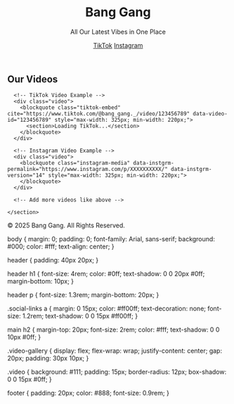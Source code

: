 <!DOCTYPE html>
<html lang="en">
<head>
  <meta charset="UTF-8">
  <title>Bang Gang - Official Videos</title>
  <link rel="stylesheet" href="styles.css">
</head>
<body>
  <header>
    <h1>Bang Gang</h1>
    <p>All Our Latest Vibes in One Place</p>
    <div class="social-links">
      <a href="https://www.tiktok.com/@bang_gang._" target="_blank">TikTok</a>
      <a href="https://www.instagram.com/bang_gang_og/" target="_blank">Instagram</a>
    </div>
  </header>

  <main>
    <h2>Our Videos</h2>
    <section class="video-gallery">

      <!-- TikTok Video Example -->
      <div class="video">
        <blockquote class="tiktok-embed" cite="https://www.tiktok.com/@bang_gang._/video/123456789" data-video-id="123456789" style="max-width: 325px; min-width: 220px;">
          <section>Loading TikTok...</section>
        </blockquote>
      </div>

      <!-- Instagram Video Example -->
      <div class="video">
        <blockquote class="instagram-media" data-instgrm-permalink="https://www.instagram.com/p/XXXXXXXXXX/" data-instgrm-version="14" style="max-width: 325px; min-width: 220px;">
        </blockquote>
      </div>

      <!-- Add more videos like above -->

    </section>
  </main>

  <footer>
    <p>© 2025 Bang Gang. All Rights Reserved.</p>
  </footer>

  <!-- TikTok Embed Script -->
  <script async src="https://www.tiktok.com/embed.js"></script>
  <!-- Instagram Embed Script -->
  <script async src="//www.instagram.com/embed.js"></script>
</body>
</html>
body {
  margin: 0;
  padding: 0;
  font-family: Arial, sans-serif;
  background: #000;
  color: #fff;
  text-align: center;
}

header {
  padding: 40px 20px;
}

header h1 {
  font-size: 4rem;
  color: #0ff;
  text-shadow: 0 0 20px #0ff;
  margin-bottom: 10px;
}

header p {
  font-size: 1.3rem;
  margin-bottom: 20px;
}

.social-links a {
  margin: 0 15px;
  color: #ff00ff;
  text-decoration: none;
  font-size: 1.2rem;
  text-shadow: 0 0 15px #ff00ff;
}

main h2 {
  margin-top: 20px;
  font-size: 2rem;
  color: #fff;
  text-shadow: 0 0 10px #0ff;
}

.video-gallery {
  display: flex;
  flex-wrap: wrap;
  justify-content: center;
  gap: 20px;
  padding: 30px 10px;
}

.video {
  background: #111;
  padding: 15px;
  border-radius: 12px;
  box-shadow: 0 0 15px #0ff;
}

footer {
  padding: 20px;
  color: #888;
  font-size: 0.9rem;
}